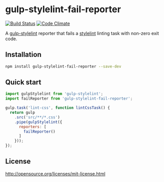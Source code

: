 # gulp-stylelint-fail-reporter

[![Build Status](https://travis-ci.org/olegskl/gulp-stylelint-fail-reporter.svg?branch=master)](https://travis-ci.org/olegskl/gulp-stylelint-fail-reporter)
[![Code Climate](https://codeclimate.com/github/olegskl/gulp-stylelint-fail-reporter/badges/gpa.svg)](https://codeclimate.com/github/olegskl/gulp-stylelint-fail-reporter)

A [gulp-stylelint](https://github.com/olegskl/gulp-stylelint) reporter that fails a [stylelint](https://github.com/stylelint/stylelint) linting task with non-zero exit code.

## Installation

```bash
npm install gulp-stylelint-fail-reporter --save-dev
```

## Quick start

```js
import gulpStylelint from 'gulp-stylelint';
import failReporter from 'gulp-stylelint-fail-reporter';

gulp.task('lint-css', function lintCssTask() {
  return gulp
    .src('src/**/*.css')
    .pipe(gulpStylelint({
      reporters: [
        failReporter()
      ]
    }));
});
```

## License

http://opensource.org/licenses/mit-license.html
